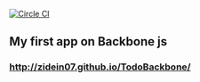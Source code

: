 
[![Circle CI](https://circleci.com/gh/zidein07/TodoBackbone.svg?style=svg)](https://circleci.com/gh/zidein07/TodoBackbone)

## My first app on Backbone js


### http://zidein07.github.io/TodoBackbone/

